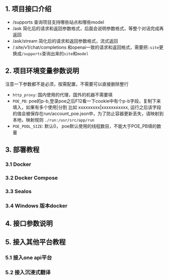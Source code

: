 ## 1. 项目接口介绍

- /supports 查询项目支持哪些站点和哪些model
- /ask 简化后的请求和返回参数格式，后面会说明参数格式，等整个对话完成再返回
- /ask/stream 简化后的请求和返回参数格式，流式返回
- /:site/v1/chat/completions 和openai一致的请求和返回格式，需要把`:site`更换成`/supports`查询出来的`site`和`model`

## 2. 项目环境变量参数说明

注意一下参数都不是必须，按需配置，不需要可以直接删除整行

- `http_proxy`: 国内使用的代理，国外的机器不需要填
- `POE_PB`: poe的p-b,登录poe之后F12看一下cookie中有个p-b字段，复制下来填入，如果有多个使用|分割 比如 xxxxxxxxx|xxxxxxxxxxx, 运行之后该字段的值会被保存在run/account_poe.json中，为了防止容器更新丢失，请映射到本地，映射规则       `./run:/usr/src/app/run`
- `POE_POOL_SIZE`: 默认0， poe默认使用的线程数目，不能大于POE_PB填的数量


## 3. 部署教程

### 3.1 Docker 
### 3.2 Docker Compose
### 3.3 Sealos
### 3.4 Windows 版本docker

## 4. 接口参数说明

## 5. 接入其他平台教程

### 5.1 接入one api平台
### 5.2 接入沉浸式翻译
